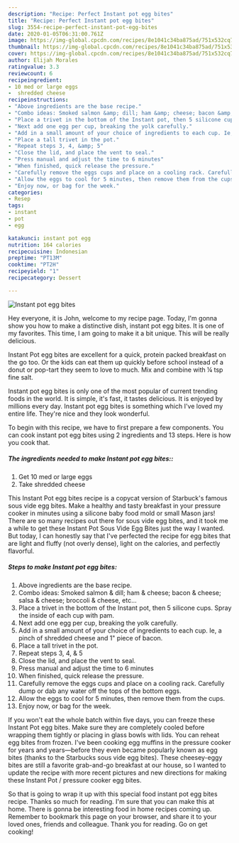 ```yaml
---
description: "Recipe: Perfect Instant pot egg bites"
title: "Recipe: Perfect Instant pot egg bites"
slug: 3554-recipe-perfect-instant-pot-egg-bites
date: 2020-01-05T06:31:00.761Z
image: https://img-global.cpcdn.com/recipes/8e1041c34ba875ad/751x532cq70/instant-pot-egg-bites-recipe-main-photo.jpg
thumbnail: https://img-global.cpcdn.com/recipes/8e1041c34ba875ad/751x532cq70/instant-pot-egg-bites-recipe-main-photo.jpg
cover: https://img-global.cpcdn.com/recipes/8e1041c34ba875ad/751x532cq70/instant-pot-egg-bites-recipe-main-photo.jpg
author: Elijah Morales
ratingvalue: 3.3
reviewcount: 6
recipeingredient:
- 10 med or large eggs
-  shredded cheese
recipeinstructions:
- "Above ingredients are the base recipe."
- "Combo ideas: Smoked salmon &amp; dill; ham &amp; cheese; bacon &amp; cheese; salsa &amp; cheese; broccoli &amp; cheese, etc..."
- "Place a trivet in the bottom of the Instant pot, then 5 silicone cups. Spray the inside of each cup with pam."
- "Next add one egg per cup, breaking the yolk carefully."
- "Add in a small amount of your choice of ingredients to each cup. Ie, a pinch of shredded cheese and 1&#34; piece of bacon."
- "Place a tall trivet in the pot."
- "Repeat steps 3, 4, &amp; 5"
- "Close the lid, and place the vent to seal."
- "Press manual and adjust the time to 6 minutes"
- "When finished, quick release the pressure."
- "Carefully remove the eggs cups and place on a cooling rack. Carefully dump or dab any water off the tops of the bottom eggs."
- "Allow the eggs to cool for 5 minutes, then remove them from the cups."
- "Enjoy now, or bag for the week."
categories:
- Resep
tags:
- instant
- pot
- egg

katakunci: instant pot egg
nutrition: 164 calories
recipecuisine: Indonesian
preptime: "PT13M"
cooktime: "PT2H"
recipeyield: "1"
recipecategory: Dessert

---
```



![Instant pot egg bites](https://img-global.cpcdn.com/recipes/8e1041c34ba875ad/751x532cq70/instant-pot-egg-bites-recipe-main-photo.jpg)

Hey everyone, it is John, welcome to my recipe page. Today, I'm gonna show you how to make a distinctive dish, instant pot egg bites. It is one of my favorites. This time, I am going to make it a bit unique. This will be really delicious.

Instant Pot egg bites are excellent for a quick, protein packed breakfast on the go too. Or the kids can eat them up quickly before school instead of a donut or pop-tart they seem to love to much. Mix and combine with ¼ tsp fine salt.

Instant pot egg bites is only one of the most popular of current trending foods in the world. It is simple, it's fast, it tastes delicious. It is enjoyed by millions every day. Instant pot egg bites is something which I've loved my entire life. They're nice and they look wonderful.


To begin with this recipe, we have to first prepare a few components. You can cook instant pot egg bites using 2 ingredients and 13 steps. Here is how you cook that.

##### The ingredients needed to make Instant pot egg bites::

1. Get 10 med or large eggs
1. Take  shredded cheese


This Instant Pot egg bites recipe is a copycat version of Starbuck&#39;s famous sous vide egg bites. Make a healthy and tasty breakfast in your pressure cooker in minutes using a silicone baby food mold or small Mason jars! There are so many recipes out there for sous vide egg bites, and it took me a while to get these Instant Pot Sous Vide Egg Bites just the way I wanted. But today, I can honestly say that I&#39;ve perfected the recipe for egg bites that are light and fluffy (not overly dense), light on the calories, and perfectly flavorful. 

##### Steps to make Instant pot egg bites:

1. Above ingredients are the base recipe.
1. Combo ideas: Smoked salmon &amp; dill; ham &amp; cheese; bacon &amp; cheese; salsa &amp; cheese; broccoli &amp; cheese, etc...
1. Place a trivet in the bottom of the Instant pot, then 5 silicone cups. Spray the inside of each cup with pam.
1. Next add one egg per cup, breaking the yolk carefully.
1. Add in a small amount of your choice of ingredients to each cup. Ie, a pinch of shredded cheese and 1&#34; piece of bacon.
1. Place a tall trivet in the pot.
1. Repeat steps 3, 4, &amp; 5
1. Close the lid, and place the vent to seal.
1. Press manual and adjust the time to 6 minutes
1. When finished, quick release the pressure.
1. Carefully remove the eggs cups and place on a cooling rack. Carefully dump or dab any water off the tops of the bottom eggs.
1. Allow the eggs to cool for 5 minutes, then remove them from the cups.
1. Enjoy now, or bag for the week.


If you won&#39;t eat the whole batch within five days, you can freeze these Instant Pot egg bites. Make sure they are completely cooled before wrapping them tightly or placing in glass bowls with lids. You can reheat egg bites from frozen. I&#39;ve been cooking egg muffins in the pressure cooker for years and years—before they even became popularly known as egg bites (thanks to the Starbucks sous vide egg bites). These cheesey-eggy bites are still a favorite grab-and-go breakfast at our house, so I wanted to update the recipe with more recent pictures and new directions for making these Instant Pot / pressure cooker egg bites. 

So that is going to wrap it up with this special food instant pot egg bites recipe. Thanks so much for reading. I'm sure that you can make this at home. There is gonna be interesting food in home recipes coming up. Remember to bookmark this page on your browser, and share it to your loved ones, friends and colleague. Thank you for reading. Go on get cooking!
